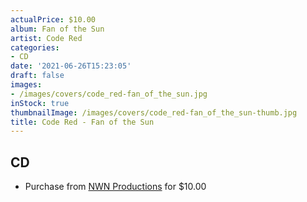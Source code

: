 ```yaml
---
actualPrice: $10.00
album: Fan of the Sun
artist: Code Red
categories:
- CD
date: '2021-06-26T15:23:05'
draft: false
images:
- /images/covers/code_red-fan_of_the_sun.jpg
inStock: true
thumbnailImage: /images/covers/code_red-fan_of_the_sun-thumb.jpg
title: Code Red - Fan of the Sun
---
```


## CD
* Purchase from [NWN Productions](http://shop.nwnprod.com/index.php?route=product/product&path=93&product_id=2955&sort=pd.name&order=ASC) for $10.00
